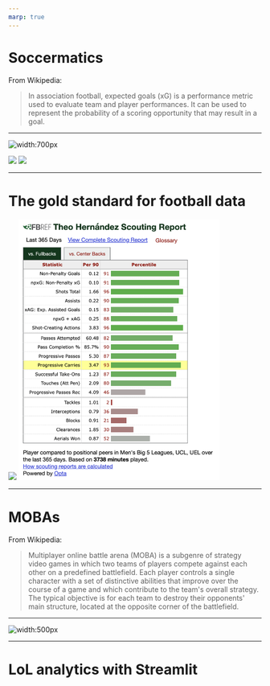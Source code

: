 ```yaml
---
marp: true
---
```


# Soccermatics

From Wikipedia:
> In association football, expected goals (xG) is a performance metric used to evaluate team and player performances. It can be used to represent the probability of a scoring opportunity that may result in a goal.

---

![width:700px]()

<p>
  <img src="https://static.wixstatic.com/media/a82b89_d1511aea84b54cb1a55d5a4241c71840~mv2.jpg/v1/fill/w_383,h_306,al_c,q_80,enc_auto/a82b89_d1511aea84b54cb1a55d5a4241c71840~mv2.jpg" width="600" />
  <img src="https://m.media-amazon.com/images/M/MV5BMjAxOTU3Mzc1M15BMl5BanBnXkFtZTcwMzk1ODUzNg@@._V1_.jpg" width="400" /> 
</p>

---

# The gold standard for football data

<p>
  <img src="https://statsbomb.com/wp-content/uploads/2022/02/Nabil-Fekir-Ligue-1-2017_2018-1.png" width="700" />
  <img src="assets/fbref.png" width="400" /> 
</p>

---

# MOBAs

From Wikipedia:
> Multiplayer online battle arena (MOBA) is a subgenre of strategy video games in which two teams of players compete against each other on a predefined battlefield. Each player controls a single character with a set of distinctive abilities that improve over the course of a game and which contribute to the team's overall strategy. The typical objective is for each team to destroy their opponents' main structure, located at the opposite corner of the battlefield.

---

![width:500px](https://upload.wikimedia.org/wikipedia/commons/thumb/d/dc/Map_of_MOBA.svg/1920px-Map_of_MOBA.svg.png)

---

# LoL analytics with Streamlit